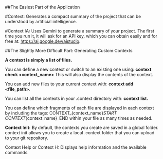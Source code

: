 ##The Easiest Part of the Application

#Context:
Generates a compact summary of the project that can be understood by artificial intelligence.

#Context IA:
Uses Gemini to generate a summary of your project. The first time you run it, it will ask for an API key, which you can obtain easily and for free at: https://ai.google.dev/aistudio.

##The Slightly More Difficult Part: Generating Custom Contexts

**A context is simply a list of files.**

You can define a new context or switch to an existing one using:
**context check <context_name>**
This will also display the contents of the context.

You can add new files to your current context with:
**context add <file_path>.**

You can list all the contexts in your .context directory with:
**context list.**

You can define which fragments of each file are displayed in each context by including the tags:
CONTEXT_{context_name}_START
CONTEXT_{context_name}_END
within your file as many times as needed.

**Context Init:**
By default, the contexts you create are saved in a global folder. context init allows you to create a local .context folder that you can upload to your git repository.

Context Help or Context H:
Displays help information and the available commands.
